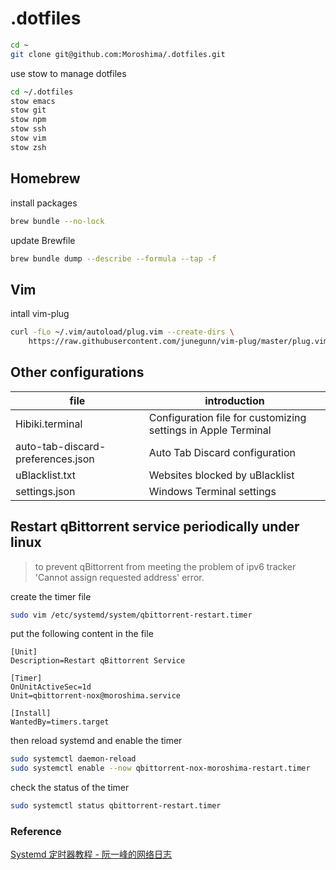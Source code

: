 # .dotfiles

```bash
cd ~
git clone git@github.com:Moroshima/.dotfiles.git
```

use stow to manage dotfiles

```bash
cd ~/.dotfiles
stow emacs
stow git
stow npm
stow ssh
stow vim
stow zsh
```

## Homebrew

install packages

```bash
brew bundle --no-lock
```

update Brewfile

```bash
brew bundle dump --describe --formula --tap -f
```

## Vim

intall vim-plug

```bash
curl -fLo ~/.vim/autoload/plug.vim --create-dirs \
    https://raw.githubusercontent.com/junegunn/vim-plug/master/plug.vim
```

## Other configurations

| file                              | introduction                                                  |
| --------------------------------- | ------------------------------------------------------------- |
| Hibiki.terminal                   | Configuration file for customizing settings in Apple Terminal |
| auto-tab-discard-preferences.json | Auto Tab Discard configuration                                |
| uBlacklist.txt                    | Websites blocked by uBlacklist                                |
| settings.json                     | Windows Terminal settings                                     |

## Restart qBittorrent service periodically under linux

> to prevent qBittorrent from meeting the problem of ipv6 tracker 'Cannot assign requested address' error.

create the timer file

```bash
sudo vim /etc/systemd/system/qbittorrent-restart.timer
```

put the following content in the file

```text
[Unit]
Description=Restart qBittorrent Service

[Timer]
OnUnitActiveSec=1d
Unit=qbittorrent-nox@moroshima.service

[Install]
WantedBy=timers.target
```

then reload systemd and enable the timer

```bash
sudo systemctl daemon-reload
sudo systemctl enable --now qbittorrent-nox-moroshima-restart.timer
```

check the status of the timer

```bash
sudo systemctl status qbittorrent-restart.timer
```

### Reference

[Systemd 定时器教程 - 阮一峰的网络日志](https://www.ruanyifeng.com/blog/2018/03/systemd-timer.html)